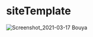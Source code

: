 # siteTemplate

![Screenshot_2021-03-17 Bouya](https://user-images.githubusercontent.com/23188047/111499439-9f4f3f80-874b-11eb-9d23-735c10924085.png)
